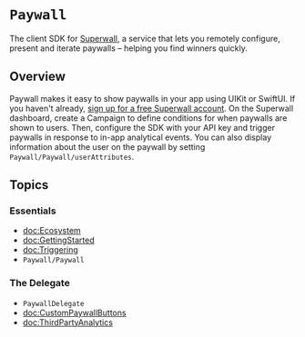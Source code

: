 # ``Paywall``

The client SDK for [Superwall](https://superwall.com), a service that lets you remotely configure, present and iterate paywalls – helping you find winners quickly.

## Overview

Paywall makes it easy to show paywalls in your app using UIKit or SwiftUI. If you haven't already, [sign up for a free Superwall account](https://superwall.com/sign-up). On the Superwall dashboard, create a Campaign to define conditions for when paywalls are shown to users. Then, configure the SDK with your API key and trigger paywalls in response to in-app analytical events. You can also display information about the user on the paywall by setting ``Paywall/Paywall/userAttributes``.

## Topics

### Essentials

- <doc:Ecosystem>
- <doc:GettingStarted>
- <doc:Triggering>
- ``Paywall/Paywall``

### The Delegate
- ``PaywallDelegate``
- <doc:CustomPaywallButtons>
- <doc:ThirdPartyAnalytics>
